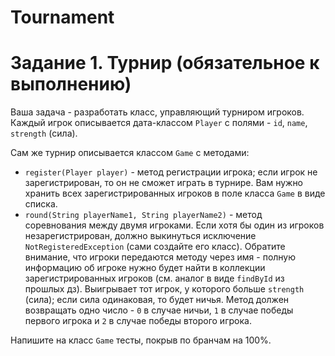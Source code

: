 # Tournament

# Задание 1. Турнир (обязательное к выполнению)
Ваша задача - разработать класс, управляющий турниром игроков. Каждый игрок описывается дата-классом `Player` с полями - `id`, `name`, `strength` (сила).

Сам же турнир описывается классом `Game` с методами:
* `register(Player player)` - метод регистрации игрока; если игрок не зарегистрирован, то он не сможет играть в турнире. Вам нужно хранить всех зарегистрированных игроков в поле класса `Game` в виде списка.
* `round(String playerName1, String playerName2)` - метод соревнования между двумя игроками. Если хотя бы один из игроков незарегистрирован, должно выкинуться исключение `NotRegisteredException` (сами создайте его класс). Обратите внимание, что игроки передаются методу через имя - полную информацию об игроке нужно будет найти в коллекции зарегистрированных игроков (см. аналог в виде `findById` из прошлых дз). Выигрывает тот игрок, у которого больше `strength` (сила); если сила одинаковая, то будет ничья. Метод должен возвращать одно число - `0` в случае ничьи, `1` в случае победы первого игрока и `2` в случае победы второго игрока.

Напишите на класс `Game` тесты, покрыв по бранчам на 100%.
